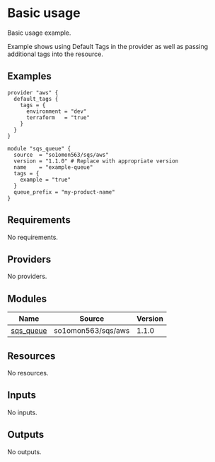 # Basic usage

Basic usage example.

Example shows using Default Tags in the provider as well as passing additional tags into the resource.

<!-- BEGINNING OF PRE-COMMIT-TERRAFORM DOCS HOOK -->


## Examples

```hcl
provider "aws" {
  default_tags {
    tags = {
      environment = "dev"
      terraform   = "true"
    }
  }
}

module "sqs_queue" {
  source  = "so1omon563/sqs/aws"
  version = "1.1.0" # Replace with appropriate version
  name    = "example-queue"
  tags = {
    example = "true"
  }
  queue_prefix = "my-product-name"
}
```

## Requirements

No requirements.

## Providers

No providers.

## Modules

| Name | Source | Version |
|------|--------|---------|
| <a name="module_sqs_queue"></a> [sqs\_queue](#module\_sqs\_queue) | so1omon563/sqs/aws | 1.1.0 |

## Resources

No resources.

## Inputs

No inputs.

## Outputs

No outputs.


<!-- END OF PRE-COMMIT-TERRAFORM DOCS HOOK -->
